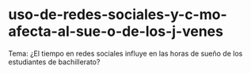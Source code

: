 # uso-de-redes-sociales-y-c-mo-afecta-al-sue-o-de-los-j-venes
Tema: ¿El tiempo en redes sociales influye en las horas de sueño de los estudiantes de bachillerato?
